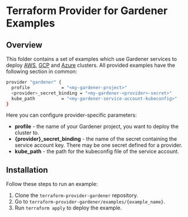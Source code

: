 # Terraform Provider for Gardener Examples

## Overview

This folder contains a set of examples which use Gardener services to deploy [AWS](https://github.com/kyma-incubator/terraform-provider-gardener/tree/master/examples/aws), [GCP](https://github.com/kyma-incubator/terraform-provider-gardener/tree/master/examples/gcp) and [Azure](https://github.com/kyma-incubator/terraform-provider-gardener/tree/master/examples/azure) clusters. All provided examples have the following section in common:

```bash
provider "gardener" {
  profile            = "<my-gardener-project>"
  <provider>_secret_binding = "<my-gardener-<provider>-secret>"
  kube_path          = "<my-gardener-service-account-kubeconfig>"
}
```
Here you can configure provider-specific parameters:

* **profile** - the name of your Gardener project, you want to deploy the cluster to.
* **{provider}_secret_binding** - the name of the secret containing the service account key. There may be one secret defined for a provider.
* **kube_path** - the path for the kubeconfig file of the service account. 

## Installation

Follow these steps to run an example:

1. Clone the `terraform-provider-gardener` repository.
2. Go to `terraform-provider-gardener/examples/{example_name}`.
3. Run  `terraform apply` to deploy the example.
